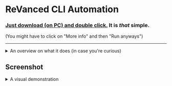 # ReVanced CLI Automation

### [**Just download (on PC) and double click.**](https://github.com/taku-nm/auto-cli/releases/download/v3.4/auto-cli-v3.4.bat) It is *that* simple.

(You might have to click on "More info" and then "Run anyways")

---

<details>
  <summary>An overview on what it does (in case you're curious)</summary>

Setup:

1. create the revanced-cli folder at the default install location (appdata/local)
2. download input.json - this is used as a config file for tools and apps
3. check and validate curl - download it if needed
4. check and validate portable jdk - download it if needed
5. check and validate revanced tools (cli, patched, integrations) - download them if needed
6. generate a list of available apps to patch based on the input.json

Patching:

1. check the user input, and download the appropiate apk or run the custom routine
2. validate the APK and initiate patching based on the selected

Clean-up:

1. Once patching is completed, rename the patched app to PATCHED_*.apk
2. delete various files and folders that have been dropped by CLI
3. Save a backup of the apk and your keystore to the install path


</details>

## Screenshot
<details>
  <summary>A visual demonstration</summary>

![atuo-cli-2-screen](https://github.com/taku-nm/auto-cli/assets/23640508/7e09c180-ed6d-4567-aefb-61fa6fdf64e3)

</details>
